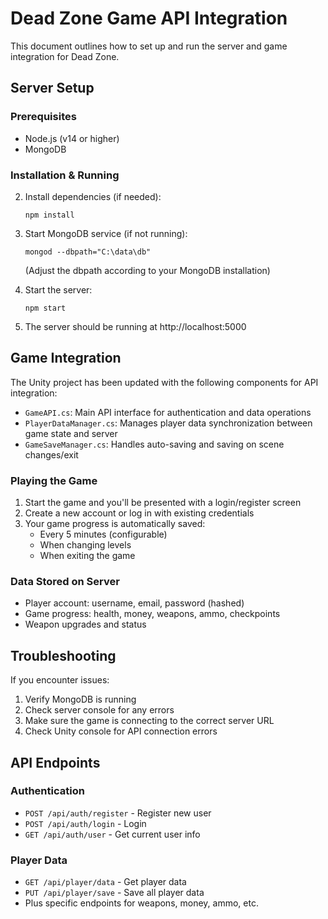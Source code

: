 # Dead Zone Game API Integration

This document outlines how to set up and run the server and game integration for Dead Zone.

## Server Setup

### Prerequisites
- Node.js (v14 or higher)
- MongoDB

### Installation & Running

2. Install dependencies (if needed):
   ```
   npm install
   ```

3. Start MongoDB service (if not running):
   ```
   mongod --dbpath="C:\data\db"
   ```
   (Adjust the dbpath according to your MongoDB installation)

4. Start the server:
   ```
   npm start
   ```

5. The server should be running at http://localhost:5000

## Game Integration

The Unity project has been updated with the following components for API integration:

- `GameAPI.cs`: Main API interface for authentication and data operations
- `PlayerDataManager.cs`: Manages player data synchronization between game state and server
- `GameSaveManager.cs`: Handles auto-saving and saving on scene changes/exit

### Playing the Game

1. Start the game and you'll be presented with a login/register screen
2. Create a new account or log in with existing credentials
3. Your game progress is automatically saved:
   - Every 5 minutes (configurable)
   - When changing levels
   - When exiting the game

### Data Stored on Server

- Player account: username, email, password (hashed)
- Game progress: health, money, weapons, ammo, checkpoints
- Weapon upgrades and status

## Troubleshooting

If you encounter issues:

1. Verify MongoDB is running
2. Check server console for any errors
3. Make sure the game is connecting to the correct server URL
4. Check Unity console for API connection errors

## API Endpoints

### Authentication
- `POST /api/auth/register` - Register new user
- `POST /api/auth/login` - Login
- `GET /api/auth/user` - Get current user info

### Player Data
- `GET /api/player/data` - Get player data
- `PUT /api/player/save` - Save all player data
- Plus specific endpoints for weapons, money, ammo, etc.
